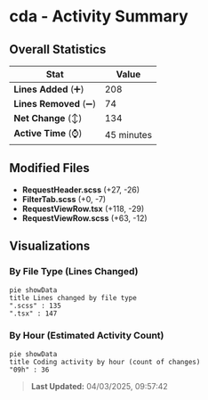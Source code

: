 # cda - Activity Summary 

## Overall Statistics

| Stat                   | Value                                                             |
| ---------------------- | ----------------------------------------------------------------- |
| **Lines Added** (➕)   | 208                                          |
| **Lines Removed** (➖) | 74                                        |
| **Net Change** (↕)    | 134                |
| **Active Time** (⌚)   | 45 minutes |


## Modified Files
- **RequestHeader.scss** (+27, -26)
- **FilterTab.scss** (+0, -7)
- **RequestViewRow.tsx** (+118, -29)
- **RequestViewRow.scss** (+63, -12)

## Visualizations

### By File Type (Lines Changed)

```mermaid
pie showData
title Lines changed by file type
".scss" : 135
".tsx" : 147
```

### By Hour (Estimated Activity Count)

```mermaid
pie showData
title Coding activity by hour (count of changes)
"09h" : 36
```


> **Last Updated:** 04/03/2025, 09:57:42
